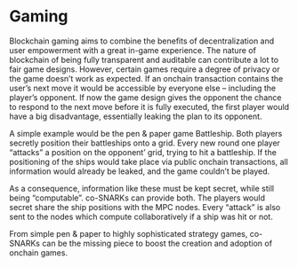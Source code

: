 # Gaming

Blockchain gaming aims to combine the benefits of decentralization and user empowerment with a great in-game experience. The nature of blockchain of being fully transparent and auditable can contribute a lot to fair game designs. However, certain games require a degree of privacy or the game doesn’t work as expected. If an onchain transaction contains the user’s next move it would be accessible by everyone else – including the player’s opponent. If now the game design gives the opponent the chance to respond to the next move before it is fully executed, the first player would have a big disadvantage, essentially leaking the plan to its opponent.

A simple example would be the pen & paper game Battleship. Both players secretly position their battleships onto a grid. Every new round one player “attacks” a position on the opponent’ grid, trying to hit a battleship. If the positioning of the ships would take place via public onchain transactions, all information would already be leaked, and the game couldn’t be played.

As a consequence, information like these must be kept secret, while still being “computable”. co-SNARKs can provide both. The players would secret share the ship positions with the MPC nodes. Every “attack” is also sent to the nodes which compute collaboratively if a ship was hit or not.

From simple pen & paper to highly sophisticated strategy games, co-SNARKs can be the missing piece to boost the creation and adoption of onchain games.
